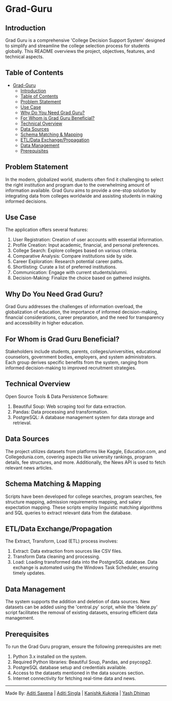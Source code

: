 # Grad-Guru
## Introduction
Grad Guru is a comprehensive 'College Decision Support System' designed to simplify and streamline the college selection process for students globally. This README overviews the project, objectives, features, and technical aspects.
## Table of Contents
- [Grad-Guru](#grad-guru)
  - [Introduction](#introduction)
  - [Table of Contents](#table-of-contents)
  - [Problem Statement](#problem-statement)
  - [Use Case](#use-case)
  - [Why Do You Need Grad Guru?](#why-do-you-need-grad-guru)
  - [For Whom is Grad Guru Beneficial?](#for-whom-is-grad-guru-beneficial)
  - [Technical Overview](#technical-overview)
  - [Data Sources](#data-sources)
  - [Schema Matching \& Mapping](#schema-matching--mapping)
  - [ETL/Data Exchange/Propagation](#etldata-exchangepropagation)
  - [Data Management](#data-management)
  - [Prerequisites](#prerequisites)
## Problem Statement
In the modern, globalized world, students often find it challenging to select the right institution and program due to the overwhelming amount of information available. Grad Guru aims to provide a one-stop solution by integrating data from colleges worldwide and assisting students in making informed decisions.
## Use Case
The application offers several features:
1. User Registration: Creation of user accounts with essential information.
2. Profile Creation: Input academic, financial, and personal preferences.
3. College Search: Explore colleges based on various criteria.
4. Comparative Analysis: Compare institutions side by side.
5. Career Exploration: Research potential career paths.
6. Shortlisting: Curate a list of preferred institutions.
7. Communication: Engage with current students/alumni.
8. Decision-Making: Finalize the choice based on gathered insights.
## Why Do You Need Grad Guru?
Grad Guru addresses the challenges of information overload, the globalization of education, the importance of informed decision-making, financial considerations, career preparation, and the need for transparency and accessibility in higher education.
## For Whom is Grad Guru Beneficial?
Stakeholders include students, parents, colleges/universities, educational counselors, government bodies, employers, and system administrators. Each group derives specific benefits from the system, ranging from informed decision-making to improved recruitment strategies.
## Technical Overview
Open Source Tools & Data Persistence Software:
1. Beautiful Soup: Web scraping tool for data extraction.
2. Pandas: Data processing and transformation.
3. PostgreSQL: A database management system for data storage and retrieval.
## Data Sources
The project utilizes datasets from platforms like Kaggle, Education.com, and Collegedunia.com, covering aspects like university rankings, program details, fee structures, and more. Additionally, the News API is used to fetch relevant news articles.
## Schema Matching & Mapping
Scripts have been developed for college searches, program searches, fee structure mapping, admission requirements mapping, and salary expectation mapping. These scripts employ linguistic matching algorithms and SQL queries to extract relevant data from the database.
## ETL/Data Exchange/Propagation
The Extract, Transform, Load (ETL) process involves:
1. Extract: Data extraction from sources like CSV files.
2. Transform Data cleaning and processing.
3. Load: Loading transformed data into the PostgreSQL database.
Data exchange is automated using the Windows Task Scheduler, ensuring timely updates.
## Data Management
The system supports the addition and deletion of data sources. New datasets can be added using the 'central.py' script, while the 'delete.py' script facilitates the removal of existing datasets, ensuring efficient data management.
## Prerequisites
To run the Grad Guru program, ensure the following prerequisites are met:
1. Python 3.x installed on the system.
2. Required Python libraries: Beautiful Soup, Pandas, and psycopg2.
3. PostgreSQL database setup and credentials available.
4. Access to the datasets mentioned in the data sources section.
5. Internet connectivity for fetching real-time data and news.
***
Made By: [Aditi Saxena](https://github.com/aditiisaxena) | [Aditi Singla]() | [Kanishk Kukreja](https://github.com/kanishk393) | [Yash Dhiman](https://github.com/yashhhhhhhhh504)
